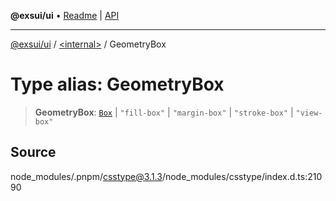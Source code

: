 **@exsui/ui** • [Readme](../../README.md) \| [API](../../globals.md)

***

[@exsui/ui](../../README.md) / [\<internal\>](../README.md) / GeometryBox

# Type alias: GeometryBox

> **GeometryBox**: [`Box`](Box.md) \| `"fill-box"` \| `"margin-box"` \| `"stroke-box"` \| `"view-box"`

## Source

node\_modules/.pnpm/csstype@3.1.3/node\_modules/csstype/index.d.ts:21090
